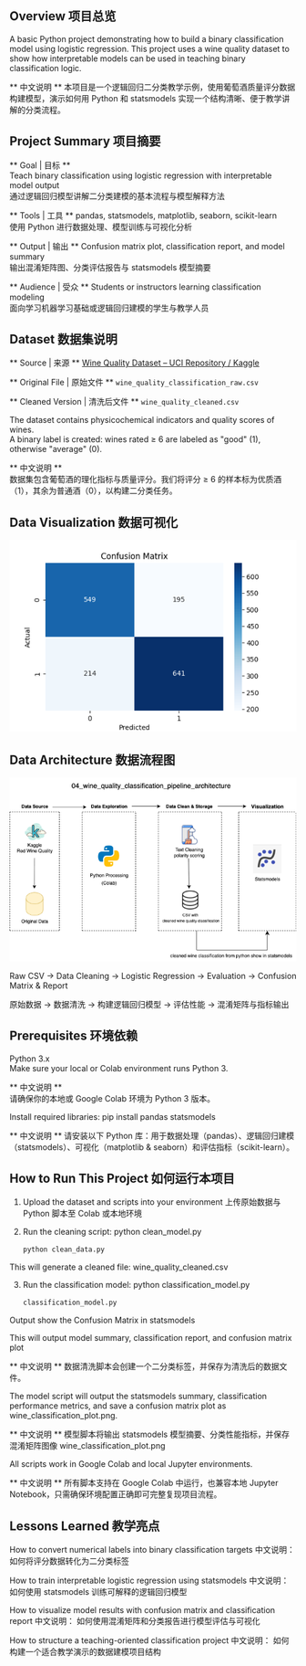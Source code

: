 ## Overview 项目总览

A basic Python project demonstrating how to build a binary classification model using logistic regression. This project uses a wine quality dataset to show how interpretable models can be used in teaching binary classification logic.

** 中文说明 **  本项目是一个逻辑回归二分类教学示例，使用葡萄酒质量评分数据构建模型，演示如何用 Python 和 statsmodels 实现一个结构清晰、便于教学讲解的分类流程。

## Project Summary 项目摘要

** Goal | 目标 **  
Teach binary classification using logistic regression with interpretable model output  
通过逻辑回归模型讲解二分类建模的基本流程与模型解释方法  

** Tools | 工具 **  pandas, statsmodels, matplotlib, seaborn, scikit-learn  
使用 Python 进行数据处理、模型训练与可视化分析  

** Output | 输出 **  Confusion matrix plot, classification report, and model summary  
输出混淆矩阵图、分类评估报告与 statsmodels 模型摘要  

** Audience | 受众 **  Students or instructors learning classification modeling  
面向学习机器学习基础或逻辑回归建模的学生与教学人员

## Dataset 数据集说明

** Source | 来源 **  [Wine Quality Dataset – UCI Repository / Kaggle](https://www.kaggle.com/datasets/rajyellow46/wine-quality)

** Original File | 原始文件 **  `wine_quality_classification_raw.csv`  

** Cleaned Version | 清洗后文件 **  `wine_quality_cleaned.csv`  

The dataset contains physicochemical indicators and quality scores of wines.  
A binary label is created: wines rated ≥ 6 are labeled as "good" (1), otherwise "average" (0).

** 中文说明 **  
数据集包含葡萄酒的理化指标与质量评分。我们将评分 ≥ 6 的样本标为优质酒（1），其余为普通酒（0），以构建二分类任务。

## Data Visualization 数据可视化

![Confusion Matrix](wine_classification_plot.png)

## Data Architecture 数据流程图

![Pipeline Diagram](wine_quality_classification_pipeline.png)

Raw CSV → Data Cleaning → Logistic Regression → Evaluation → Confusion Matrix & Report

原始数据 → 数据清洗 → 构建逻辑回归模型 → 评估性能 → 混淆矩阵与指标输出

## Prerequisites 环境依赖

Python 3.x  
Make sure your local or Colab environment runs Python 3.

** 中文说明 **  
请确保你的本地或 Google Colab 环境为 Python 3 版本。

Install required libraries:
pip install pandas statsmodels 

** 中文说明 **
请安装以下 Python 库：用于数据处理（pandas）、逻辑回归建模（statsmodels）、可视化（matplotlib & seaborn）和评估指标（scikit-learn）。

## How to Run This Project 如何运行本项目

1. Upload the dataset and scripts into your environment
上传原始数据与 Python 脚本至 Colab 或本地环境

2. Run the cleaning script: python clean_model.py
   ```bash
   python clean_data.py
   ```
This will generate a cleaned file: wine_quality_cleaned.csv

3. Run the classification model: python classification_model.py
   ```bash
   classification_model.py
   ```
Output show the Confusion Matrix in statsmodels
   
This will output model summary, classification report, and confusion matrix plot

** 中文说明 **
数据清洗脚本会创建一个二分类标签，并保存为清洗后的数据文件。

The model script will output the statsmodels summary, classification performance metrics, and save a confusion matrix plot as wine_classification_plot.png.

** 中文说明 **
模型脚本将输出 statsmodels 模型摘要、分类性能指标，并保存混淆矩阵图像 wine_classification_plot.png

All scripts work in Google Colab and local Jupyter environments.

** 中文说明 **
所有脚本支持在 Google Colab 中运行，也兼容本地 Jupyter Notebook，只需确保环境配置正确即可完整复现项目流程。

## Lessons Learned 教学亮点

How to convert numerical labels into binary classification targets
中文说明： 如何将评分数据转化为二分类标签

How to train interpretable logistic regression using statsmodels
中文说明： 如何使用 statsmodels 训练可解释的逻辑回归模型

How to visualize model results with confusion matrix and classification report
中文说明： 如何使用混淆矩阵和分类报告进行模型评估与可视化

How to structure a teaching-oriented classification project
中文说明： 如何构建一个适合教学演示的数据建模项目结构
